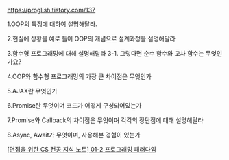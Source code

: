 https://proglish.tistory.com/137

1.OOP의 특징에 대하여 설명해달라.

2.현실에 상황을 예로 들어 OOP의 개념으로 설계과정을 설명해달라

3.함수형 프로그래밍에 대해 설명해달라
3-1. 그렇다면 순수 함수와 고차 함수는 무엇인가요?

4.OOP와 함수형 프로그래밍의 가장 큰 차이점은 무엇인가

5.AJAX란 무엇인가

6.Promise란 무엇이며 코드가 어떻게 구성되어있는가

7.Promise와 Callback의 차이점은 무엇이며 각각의 장단점에 대해 설명해달라

8.Async, Await가 무엇이며, 사용해본 경험이 있는가

[[면접을 위한 CS 전공 지식 노트] 01-2 프로그래밍 패러다임](https://velog.io/@blcklamb/%EB%A9%B4%EC%A0%91%EC%9D%84-%EC%9C%84%ED%95%9C-CS-%EC%A0%84%EA%B3%B5-%EC%A7%80%EC%8B%9D-%EB%85%B8%ED%8A%B8-01-2-%ED%94%84%EB%A1%9C%EA%B7%B8%EB%9E%98%EB%B0%8D-%ED%8C%A8%EB%9F%AC%EB%8B%A4%EC%9E%84)

